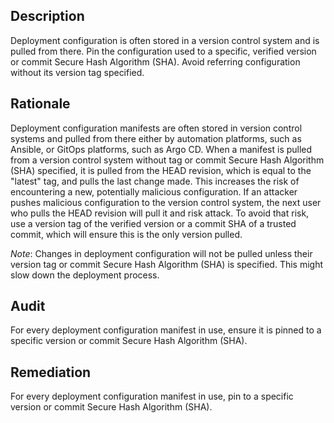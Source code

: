 ## Description

Deployment configuration is often stored in a version control system and is pulled from there. Pin the configuration used to a specific, verified version or commit Secure Hash Algorithm (SHA). Avoid referring configuration without its version tag specified.

## Rationale

Deployment configuration manifests are often stored in version control systems and pulled from there either by automation platforms, such as Ansible, or GitOps platforms, such as Argo CD. When a manifest is pulled from a version control system without tag or commit Secure Hash Algorithm (SHA) specified, it is pulled from the HEAD revision, which is equal to the "latest" tag, and pulls the last change made. This increases the risk of encountering a new, potentially malicious configuration. If an attacker pushes malicious configuration to the version control system, the next user who pulls the HEAD revision will pull it and risk attack. To avoid that risk, use a version tag of the verified version or a commit SHA of a trusted commit, which will ensure this is the only version pulled.

*Note*: Changes in deployment configuration will not be pulled unless their version tag or commit Secure Hash Algorithm (SHA) is specified. This might slow down the deployment process.

## Audit

For every deployment configuration manifest in use, ensure it is pinned to a specific version or commit Secure Hash Algorithm (SHA).

## Remediation

For every deployment configuration manifest in use, pin to a specific version or commit Secure Hash Algorithm (SHA).
